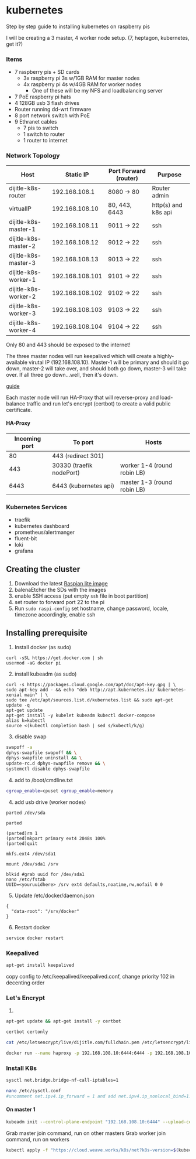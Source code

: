 # kubernetes

Step by step guide to installing kubernetes on raspberry pis

I will be creating a 3 master, 4 worker node setup. (7, heptagon, kubernetes, get it?)

### Items

- 7 raspberry pis + SD cards
  - 3x raspberry pi 3s w/1GB RAM for master nodes
  - 4x raspberry pi 4s w/4GB RAM for worker nodes
    - One of these will be my NFS and loadbalancing server
- 7 PoE raspberry pi hats
- 4 128GB usb 3 flash drives
- Router running dd-wrt firmware
- 8 port network switch with PoE
- 9 Ethranet cables
  - 7 pis to switch
  - 1 switch to router
  - 1 router to internet

### Network Topology

| Host                 | Static IP       | Port Forward (router) | Purpose             |
| -------------------- | --------------- | --------------------- | ------------------- |
| dijitle-k8s-router   | 192.168.108.1   | 8080 -> 80            | Router admin        |
| virtualIP            | 192.168.108.10  | 80, 443, 6443         | http(s) and k8s api |
| dijitle-k8s-master-1 | 192.168.108.11  | 9011 -> 22            | ssh                 |
| dijitle-k8s-master-2 | 192.168.108.12  | 9012 -> 22            | ssh                 |
| dijitle-k8s-master-3 | 192.168.108.13  | 9013 -> 22            | ssh                 |
| dijitle-k8s-worker-1 | 192.168.108.101 | 9101 -> 22            | ssh                 |
| dijitle-k8s-worker-2 | 192.168.108.102 | 9102 -> 22            | ssh                 |
| dijitle-k8s-worker-3 | 192.168.108.103 | 9103 -> 22            | ssh                 |
| dijitle-k8s-worker-4 | 192.168.108.104 | 9104 -> 22            | ssh                 |

Only 80 and 443 should be exposed to the internet!

The three master nodes will run keepalived which will create a highly-available virutal IP (192.168.108.10). Master-1 will be primary and should it go down, master-2 will take over, and should both go down, master-3 will take over. If all three go down...well, then it's down.

[guide](https://stackoverflow.com/questions/35482083/how-to-create-floating-ip-and-use-it-to-configure-haproxy)

Each master node will run HA-Proxy that will reverse-proxy and load-balance traffic and run let's encrypt (certbot) to create a valid public certificate.

#### HA-Proxy

| Incoming port | To port                  | Hosts                       |
| ------------- | ------------------------ | --------------------------- |
| 80            | 443 (redirect 301)       |                             |
| 443           | 30330 (traefik nodePort) | worker 1-4 (round robin LB) |
| 6443          | 6443 (kubernetes api)    | master 1-3 (round robin LB) |

### Kubernetes Services

- traefik
- kubernetes dashboard
- prometheus/alertmanger
- fluent-bit
- loki
- grafana

## Creating the cluster

1. Download the latest [Raspian lite image](https://www.raspberrypi.org/downloads/raspbian/)
2. balenaEtcher the SDs with the images
3. enable SSH access (put empty `ssh` file in boot partition)
4. set router to forward port 22 to the pi
5. Run `sudo raspi-config` set hostname, change password, locale, timezone accordingly, enable ssh

## Installing prerequisite

1. Install docker (as sudo)

```
curl -sSL https://get.docker.com | sh
usermod -aG docker pi
```

2. install kubeadm (as sudo)

```
curl -s https://packages.cloud.google.com/apt/doc/apt-key.gpg | \
sudo apt-key add - && echo "deb http://apt.kubernetes.io/ kubernetes-xenial main" | \
sudo tee /etc/apt/sources.list.d/kubernetes.list && sudo apt-get update -q
apt-get update
apt-get install -y kubelet kubeadm kubectl docker-compose
alias k=kubectl
source <(kubectl completion bash | sed s/kubectl/k/g)
```

3. disable swap

```bash
swapoff -a
dphys-swapfile swapoff && \
dphys-swapfile uninstall && \
update-rc.d dphys-swapfile remove && \
systemctl disable dphys-swapfile
```

4. add to /boot/cmdline.txt

```bash
cgroup_enable=cpuset cgroup_enable=memory
```

4. add usb drive (worker nodes)

```
parted /dev/sda

parted

(parted)rm 1
(parted)mkpart primary ext4 2048s 100%
(parted)quit

mkfs.ext4 /dev/sda1

mount /dev/sda1 /srv

blkid #grab uuid for /dev/sda1
nano /etc/fstab
UUID=<youruuidhere> /srv ext4 defaults,noatime,rw,nofail 0 0
```

5. Update /etc/docker/daemon.json

```
{
  "data-root": "/srv/docker"
}
```

6. Restart docker

```bash
service docker restart
```

### Keepalived

```bash
apt-get install keepalived
```

copy config to /etc/keepalived/keepalived.conf, change priority 102 in decenting order

### Let's Encrypt

1.

```bash
apt-get update && apt-get install -y certbot
```

```bash
certbot certonly
```

```bash
cat /etc/letsencrypt/live/dijitle.com/fullchain.pem /etc/letsencrypt/live/dijitle.com/privkey.pem > /etc/ssl/haproxy.pem
```

```bash
docker run --name haproxy -p 192.168.108.10:6444:6444 -p 192.168.108.10:443:443 -p 192.168.108.10:80:80 -v /etc/haproxy/haproxy.cfg:/usr/local/etc/haproxy/haproxy.cfg -v /etc/ssl/haproxy.pem:/etc/ssl/haproxy.pem -d haproxy
```

### Install K8s

```bash
sysctl net.bridge.bridge-nf-call-iptables=1

nano /etc/sysctl.conf
#uncomment net.ipv4.ip_forward = 1 and add net.ipv4.ip_nonlocal_bind=1.
```

#### On master 1

```bash
kubeadm init --control-plane-endpoint "192.168.108.10:6444" --upload-certs --ignore-preflight-errors=Mem
```

Grab master join command, run on other masters
Grab worker join command, run on workers

```bash
kubectl apply -f "https://cloud.weave.works/k8s/net?k8s-version=$(kubectl version | base64 | tr -d '\n')"
```

